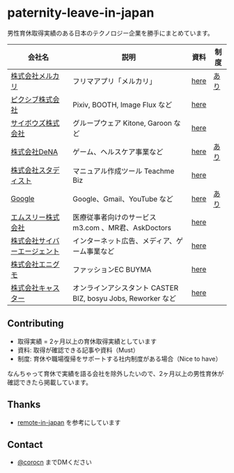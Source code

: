 # paternity-leave-in-japan

男性育休取得実績のある日本のテクノロジー企業を勝手にまとめています。

|会社名|説明|資料|制度|
|-----|----|----|----|
| [株式会社メルカリ](https://about.mercari.com/)| フリマアプリ「メルカリ」 | [here](https://www8.cao.go.jp/shoushi/shoushika/meeting/consortium/05/pdf/ikuji-1.pdf) | [あり](https://careers.mercari.com/jp/benefits/) |
| [ピクシブ株式会社](https://www.pixiv.co.jp/)| Pixiv, BOOTH, Image Flux など | [here](https://inside.pixiv.blog/watasuke/5453) | |
| [サイボウズ株式会社](https://cybozu.co.jp/) | グループウェア Kitone, Garoon など | [here](https://www.huffingtonpost.jp/cybozu/post_8919_b_6528018.html) | |
| [株式会社DeNA](https://dena.com/jp/) | ゲーム、ヘルスケア事業など | [here](https://healthcare.dena.com/teams/topics/interview-higurashi/) | [あり](https://dldp.dena.com/) |
| [株式会社スタディスト](https://studist.jp/)| マニュアル作成ツール Teachme Biz | [here](https://www.wantedly.com/companies/studist/post_articles/286495) | |
| [Google](https://about.google/) | Google、Gmail、YouTube など | [here](https://kumagi.hatenablog.com/entry/ikukyu) | [あり](https://kumagi.hatenablog.com/entry/ikukyu) |
| [エムスリー株式会社](https://corporate.m3.com/) | 医療従事者向けのサービス m3.com 、MR君、AskDoctors | [here](https://www.m3tech.blog/entry/2018/05/10/132731) | |
| [株式会社サイバーエージェント](https://www.cyberagent.co.jp/) | インターネット広告、メディア、ゲーム事業など | [here](https://martin-lover-se.hatenablog.com/entry/2019/06/07/090036) | |
| [株式会社エニグモ](https://enigmo.co.jp/) | ファッションEC BUYMA | [here](https://tech.enigmo.co.jp/entry/2020/10/02/120000) | |
| [株式会社キャスター](https://caster.co.jp/) | オンラインアシスタント CASTER BIZ, bosyu Jobs, Reworker など | [here](https://caster.co.jp/4626) | |

## Contributing

 * 取得実績 = 2ヶ月以上の育休取得実績としています
 * 資料: 取得が確認できる記事や資料（Must）
 * 制度: 育休や職場復帰をサポートする社内制度がある場合（Nice to have）

 なんちゃって育休で実績を語る会社を除外したいので、2ヶ月以上の男性育休が確認できたら掲載しています。
 
## Thanks
 
 * [remote-in-japan](https://github.com/remote-jp/remote-in-japan) を参考にしています

## Contact

 * [@corocn](https://twitter.com/corocn) までDMください
